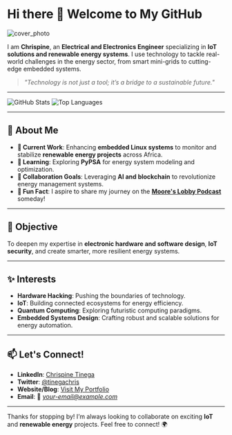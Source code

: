 # Hi there 👋 Welcome to My GitHub

![cover_photo](https://github.com/user-attachments/assets/2589faaa-f8b0-4003-b55f-2289f7ee63c9)

I am **Chrispine**, an **Electrical and Electronics Engineer** specializing in **IoT solutions and renewable energy systems**. I use technology to tackle real-world challenges in the energy sector, from smart mini-grids to cutting-edge embedded systems.

> _"Technology is not just a tool; it’s a bridge to a sustainable future."_

---

![GitHub Stats](https://github-readme-stats.vercel.app/api?username=tinegachris&show_icons=true&theme=radical)
![Top Languages](https://github-readme-stats.vercel.app/api/top-langs/?username=tinegachris&layout=compact&theme=radical&hide=jupyter%20notebook)

---

## 🌟 **About Me**

- **🔭 Current Work**: Enhancing **embedded Linux systems** to monitor and stabilize **renewable energy projects** across Africa.
- **🌱 Learning**: Exploring **PyPSA** for energy system modeling and optimization.
- **👯 Collaboration Goals**: Leveraging **AI and blockchain** to revolutionize energy management systems.
- **📜 Fun Fact**: I aspire to share my journey on the **[Moore's Lobby Podcast](https://www.allaboutcircuits.com/podcast/)** someday!

---

## 🥅 **Objective**

To deepen my expertise in **electronic hardware and software design**, **IoT security**, and create smarter, more resilient energy systems.

---

## ✨ **Interests**

- **Hardware Hacking**: Pushing the boundaries of technology.
- **IoT**: Building connected ecosystems for energy efficiency.
- **Quantum Computing**: Exploring futuristic computing paradigms.
- **Embedded Systems Design**: Crafting robust and scalable solutions for energy automation.

---

## 📫 **Let's Connect!**

- **LinkedIn**: [Chrispine Tinega](https://linkedin.com/in/tinegachris)
- **Twitter**: [@tinegachris](https://twitter.com/tinegachris)
- **Website/Blog**: [Visit My Portfolio](https://chrispinetinega.com)
- **Email**: 📧 _[your-email@example.com](mailto:hello@chrispinetinega.com)_

---

Thanks for stopping by! I’m always looking to collaborate on exciting **IoT** and **renewable energy** projects. Feel free to connect! 🌍

<!--
# Hi there 👋

[cover_photo](https://github.com/user-attachments/assets/2589faaa-f8b0-4003-b55f-2289f7ee63c9)

I am an electrical and electronics engineer specializing in IoT and energy systems. Here, I implement source control in my projects.

[Tinegachris's GitHub stats](https://github-readme-stats.vercel.app/api?username=tinegachris&show_icons=true&theme=default) [![Top Langs](https://github-readme-stats.vercel.app/api/top-langs/?username=tinegachris&layout=compact&hide=jupyter%20notebook)](https://github.com/tinegachris/tinegachris)

**tinegachris/tinegachris** is a ✨ _special_ ✨ repository because its `README.md` (this file) appears on your GitHub profile.

Here are some ideas to get you started:

- 🔭 I’m currently working on ...
- 🌱 I’m currently learning ...
- 👯 I’m looking to collaborate on ...
- 🤔 I’m looking for help with ...
- 💬 Ask me about ...
- 📫 How to reach me: the email is on my profile
- 😄 Pronouns: he/him
- ⚡ Fun fact: I can cram 10 digits with a 2 seconds glance!
-->
